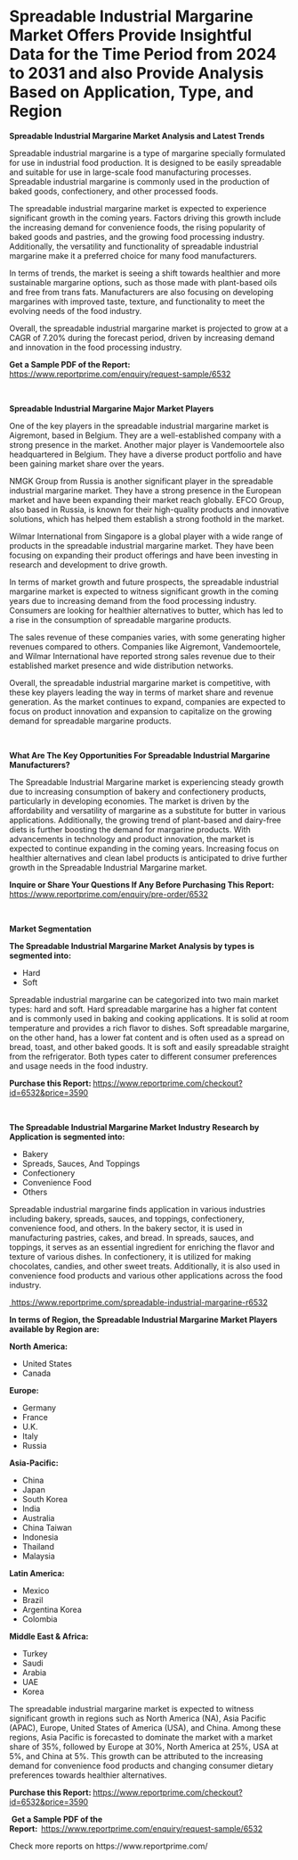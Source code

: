 <p><h1>Spreadable Industrial Margarine Market Offers Provide Insightful Data for the Time Period from 2024 to 2031 and also Provide Analysis Based on Application, Type, and Region</h1></p><p><strong>Spreadable Industrial Margarine Market Analysis and Latest Trends</strong></p>
<p><p>Spreadable industrial margarine is a type of margarine specially formulated for use in industrial food production. It is designed to be easily spreadable and suitable for use in large-scale food manufacturing processes. Spreadable industrial margarine is commonly used in the production of baked goods, confectionery, and other processed foods.</p><p>The spreadable industrial margarine market is expected to experience significant growth in the coming years. Factors driving this growth include the increasing demand for convenience foods, the rising popularity of baked goods and pastries, and the growing food processing industry. Additionally, the versatility and functionality of spreadable industrial margarine make it a preferred choice for many food manufacturers.</p><p>In terms of trends, the market is seeing a shift towards healthier and more sustainable margarine options, such as those made with plant-based oils and free from trans fats. Manufacturers are also focusing on developing margarines with improved taste, texture, and functionality to meet the evolving needs of the food industry.</p><p>Overall, the spreadable industrial margarine market is projected to grow at a CAGR of 7.20% during the forecast period, driven by increasing demand and innovation in the food processing industry.</p></p>
<p><strong>Get a Sample PDF of the Report:&nbsp;</strong> <a href="https://www.reportprime.com/enquiry/request-sample/6532">https://www.reportprime.com/enquiry/request-sample/6532</a></p>
<p>&nbsp;</p>
<p><strong>Spreadable Industrial Margarine Major Market Players</strong></p>
<p><p>One of the key players in the spreadable industrial margarine market is Aigremont, based in Belgium. They are a well-established company with a strong presence in the market. Another major player is Vandemoortele also headquartered in Belgium. They have a diverse product portfolio and have been gaining market share over the years.</p><p>NMGK Group from Russia is another significant player in the spreadable industrial margarine market. They have a strong presence in the European market and have been expanding their market reach globally. EFCO Group, also based in Russia, is known for their high-quality products and innovative solutions, which has helped them establish a strong foothold in the market.</p><p>Wilmar International from Singapore is a global player with a wide range of products in the spreadable industrial margarine market. They have been focusing on expanding their product offerings and have been investing in research and development to drive growth.</p><p>In terms of market growth and future prospects, the spreadable industrial margarine market is expected to witness significant growth in the coming years due to increasing demand from the food processing industry. Consumers are looking for healthier alternatives to butter, which has led to a rise in the consumption of spreadable margarine products.</p><p>The sales revenue of these companies varies, with some generating higher revenues compared to others. Companies like Aigremont, Vandemoortele, and Wilmar International have reported strong sales revenue due to their established market presence and wide distribution networks.</p><p>Overall, the spreadable industrial margarine market is competitive, with these key players leading the way in terms of market share and revenue generation. As the market continues to expand, companies are expected to focus on product innovation and expansion to capitalize on the growing demand for spreadable margarine products.</p></p>
<p>&nbsp;</p>
<p><strong>What Are The Key Opportunities For Spreadable Industrial Margarine Manufacturers?</strong></p>
<p><p>The Spreadable Industrial Margarine market is experiencing steady growth due to increasing consumption of bakery and confectionery products, particularly in developing economies. The market is driven by the affordability and versatility of margarine as a substitute for butter in various applications. Additionally, the growing trend of plant-based and dairy-free diets is further boosting the demand for margarine products. With advancements in technology and product innovation, the market is expected to continue expanding in the coming years. Increasing focus on healthier alternatives and clean label products is anticipated to drive further growth in the Spreadable Industrial Margarine market.</p></p>
<p><strong>Inquire or Share Your Questions If Any Before Purchasing This Report:</strong> <a href="https://www.reportprime.com/enquiry/pre-order/6532">https://www.reportprime.com/enquiry/pre-order/6532</a></p>
<p>&nbsp;</p>
<p><strong>Market Segmentation</strong></p>
<p><strong>The Spreadable Industrial Margarine Market Analysis by types is segmented into:</strong></p>
<p><ul><li>Hard</li><li>Soft</li></ul></p>
<p><p>Spreadable industrial margarine can be categorized into two main market types: hard and soft. Hard spreadable margarine has a higher fat content and is commonly used in baking and cooking applications. It is solid at room temperature and provides a rich flavor to dishes. Soft spreadable margarine, on the other hand, has a lower fat content and is often used as a spread on bread, toast, and other baked goods. It is soft and easily spreadable straight from the refrigerator. Both types cater to different consumer preferences and usage needs in the food industry.</p></p>
<p><strong>Purchase this Report:&nbsp;</strong><a href="https://www.reportprime.com/checkout?id=6532&price=3590">https://www.reportprime.com/checkout?id=6532&price=3590</a></p>
<p>&nbsp;</p>
<p><strong>The Spreadable Industrial Margarine Market Industry Research by Application is segmented into:</strong></p>
<p><ul><li>Bakery</li><li>Spreads, Sauces, And Toppings</li><li>Confectionery</li><li>Convenience Food</li><li>Others</li></ul></p>
<p><p>Spreadable industrial margarine finds application in various industries including bakery, spreads, sauces, and toppings, confectionery, convenience food, and others. In the bakery sector, it is used in manufacturing pastries, cakes, and bread. In spreads, sauces, and toppings, it serves as an essential ingredient for enriching the flavor and texture of various dishes. In confectionery, it is utilized for making chocolates, candies, and other sweet treats. Additionally, it is also used in convenience food products and various other applications across the food industry.</p></p>
<p><a href="https://www.reportprime.com/spreadable-industrial-margarine-r6532">&nbsp;https://www.reportprime.com/spreadable-industrial-margarine-r6532</a></p>
<p><strong>In terms of Region, the Spreadable Industrial Margarine Market Players available by Region are:</strong></p>
<p>
    <p> <strong> North America: </strong>
        <ul>
            <li>United States</li>
            <li>Canada</li>
        </ul>
        </p> 
    <p> <strong> Europe: </strong>
        <ul>
            <li>Germany</li>
            <li>France</li>
            <li>U.K.</li>
            <li>Italy</li>
            <li>Russia</li>
        </ul>
        </p> 
    <p> <strong> Asia-Pacific: </strong>
        <ul>
            <li>China</li>
            <li>Japan</li>
            <li>South Korea</li>
            <li>India</li>
            <li>Australia</li>
            <li>China Taiwan</li>
            <li>Indonesia</li>
            <li>Thailand</li>
            <li>Malaysia</li>
        </ul>
        </p> 
    <p> <strong> Latin America: </strong>
        <ul>
            <li>Mexico</li>
            <li>Brazil</li>
            <li>Argentina Korea</li>
            <li>Colombia</li>
        </ul>
        </p> 
    <p> <strong> Middle East & Africa: </strong>
        <ul>
            <li>Turkey</li>
            <li>Saudi</li>
            <li>Arabia</li>
            <li>UAE</li>
            <li>Korea</li>
        </ul>
    </p>
    </p>
<p><p>The spreadable industrial margarine market is expected to witness significant growth in regions such as North America (NA), Asia Pacific (APAC), Europe, United States of America (USA), and China. Among these regions, Asia Pacific is forecasted to dominate the market with a market share of 35%, followed by Europe at 30%, North America at 25%, USA at 5%, and China at 5%. This growth can be attributed to the increasing demand for convenience food products and changing consumer dietary preferences towards healthier alternatives.</p></p>
<p><strong>Purchase this Report: </strong><a href="https://www.reportprime.com/checkout?id=6532&price=3590">https://www.reportprime.com/checkout?id=6532&price=3590</a></p>
<p>&nbsp;<strong>Get a Sample PDF of the Report:&nbsp;&nbsp;</strong><a href="https://www.reportprime.com/enquiry/request-sample/6532">https://www.reportprime.com/enquiry/request-sample/6532</a></p>
<p><strong></strong></p>
<p>Check more reports on https://www.reportprime.com/</p>